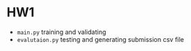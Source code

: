 # HW1

* `main.py` training and validating
* `evalutaion.py` testing and generating submission csv file
